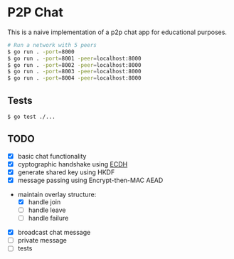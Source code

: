 # P2P Chat

This is a naive implementation of a p2p chat app for educational purposes.

```sh
# Run a network with 5 peers
$ go run . -port=8000
$ go run . -port=8001 -peer=localhost:8000
$ go run . -port=8002 -peer=localhost:8000
$ go run . -port=8003 -peer=localhost:8000
$ go run . -port=8004 -peer=localhost:8000
```

## Tests

```sh
$ go test ./...
```

## TODO

- [X] basic chat functionality
- [X] cyptographic handshake using [ECDH](https://en.wikipedia.org/wiki/Elliptic-curve_Diffie%E2%80%93Hellman)
- [X] generate shared key using HKDF
- [X] message passing using Encrypt-then-MAC AEAD
- maintain overlay structure:
   - [X] handle join
   - [ ] handle leave
   - [ ] handle failure
- [X] broadcast chat message
- [ ] private message
- [ ] tests
